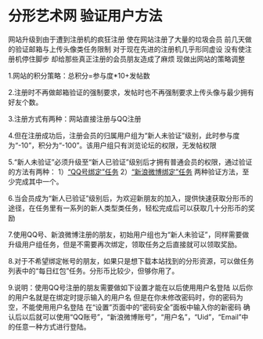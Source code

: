 # 分形艺术网 验证用户方法

网站升级到由于遭到注册机的疯狂注册
使在网站注册了大量的垃圾会员
前几天做的验证邮箱与上传头像类任务限制
对于现在先进的注册机几乎形同虚设
没有使注册机停住脚步
却给那些真正注册的会员朋友造成了麻烦
现做出网站的策略调整

1.网站的积分策略：总积分=参与度*10+发帖数

2.注册时不再做邮箱验证的强制要求，发帖时也不再强制要求上传头像与最少拥有好友个数。

3.注册方式有两种：网站直接注册与QQ注册

4.但在注册成功后，注册会员的归属用户组为“新人未验证”级别，此时参与度为“-10”，积分为“-100”。该用户组只有浏览论坛的权限，无发帖权限

5.“新人未验证”必须升级至“新人已验证”级别后才拥有普通会员的权限，通过验证的方法有两种：
    1）[“QQ号绑定”任务](http://www.fxysw.com/home.php?mod=task&do=view&id=20)
    2）[“新浪微博绑定”任务](http://www.fxysw.com/home.php?mod=task&do=view&id=28)
两种验证方法，至少完成其中一个。

6.当会员成为“新人已验证”级别后，为欢迎新朋友的加入，提供快速获取分形币的途径，在任务里有一系列的新人类型类任务，轻松完成后可以获取几十分形币的奖励

7.使用QQ号、新浪微博注册的朋友，初始用户组也为“新人未验证”，同样需要做升级用户组任务，但是不需要再次绑定，领取任务之后直接就可以领取奖励。

8.对于不希望绑定帐号的朋友，如果只是想下载本站找到的分形资源，可以做任务列表中的“每日红包”任务。分形币比较少，但够你用了。

9.说明：使用QQ号注册的朋友需要做如下设置才能在以后使用用户名登陆
以后你的用户名就是在绑定时提示输入的用户名
但是在你未修改密码时，你的密码为空，不能使用用户名登陆
在“设置”页面中的“密码安全”面板中输入你的新密码
确认后以后就可以使用“QQ账号”，“新浪微博账号”，“用户名”，“Uid”，“Email”中的任意一种方式进行登陆。
